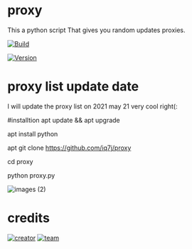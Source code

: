 # proxy
This a python script 
That gives you random updates proxies.

[![Build](https://img.shields.io/badge/Supported_OS-Linux,termux-blue.svg)]()

[![Version](https://img.shields.io/badge/version-1.1-brightgreen.svg?maxAge=259200)]()


# proxy list update date
I will update the proxy list on 2021 may 21
very cool right(:

#installtion
apt update && apt upgrade

apt install python

apt git clone https://github.com/iq7j/proxy

cd proxy 

python proxy.py

![images (2)](https://user-images.githubusercontent.com/79198231/118124142-d7969580-b3fd-11eb-984c-1f17a4c5fb93.png)

# credits

[![creator](https://img.shields.io/badge/creator-yahya-red.svg)]()
[![team](https://img.shields.io/badge/team-t10s-black.svg)]()
